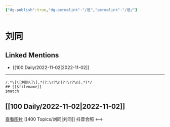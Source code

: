 ```yaml
---
{"dg-publish":true,"dg-permalink":"/是","permalink":"/是/"}
---
```



# 刘同

## Linked Mentions
- [[100 Daily/2022-11-02\|2022-11-02]]

---
```expander
/.*\[\[刘同\]\].*(?:\r?\n(?!\r?\n).*)*/
## [[$filename]]
$match
```
## [[100 Daily/2022-11-02\|2022-11-02]]

[查看图片](https://wx1.sinaimg.cn/large/0088n2Pggy1h7r6tczm3ej30u00u743b.jpg) [[400 Topics/刘同\|刘同]] 抖音合照
<-->
